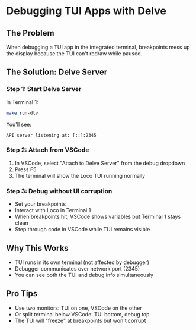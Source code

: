 # Debugging TUI Apps with Delve

## The Problem
When debugging a TUI app in the integrated terminal, breakpoints mess up the display because the TUI can't redraw while paused.

## The Solution: Delve Server

### Step 1: Start Delve Server
In Terminal 1:
```bash
make run-dlv
```

You'll see:
```
API server listening at: [::]:2345
```

### Step 2: Attach from VSCode
1. In VSCode, select "Attach to Delve Server" from the debug dropdown
2. Press F5
3. The terminal will show the Loco TUI running normally

### Step 3: Debug without UI corruption
- Set your breakpoints
- Interact with Loco in Terminal 1
- When breakpoints hit, VSCode shows variables but Terminal 1 stays clean
- Step through code in VSCode while TUI remains visible

## Why This Works
- TUI runs in its own terminal (not affected by debugger)
- Debugger communicates over network port (2345)
- You can see both the TUI and debug info simultaneously

## Pro Tips
- Use two monitors: TUI on one, VSCode on the other
- Or split terminal below VSCode: TUI bottom, debug top
- The TUI will "freeze" at breakpoints but won't corrupt